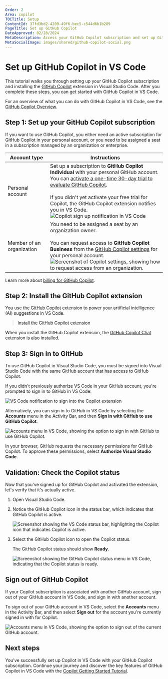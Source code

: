 ```yaml
---
Order: 2
Area: copilot
TOCTitle: Setup
ContentId: 37fd3bd2-4209-49f6-bec5-c544d6b1b289
PageTitle: Set up GitHub Copilot
DateApproved: 02/28/2024
MetaDescription: Access your GitHub Copilot subscription and set up GitHub Copilot in Visual Studio.
MetaSocialImage: images/shared/github-copilot-social.png
---
```

# Set up GitHub Copilot in VS Code

This tutorial walks you through setting up your GitHub Copilot subscription and installing the [GitHub Copilot](https://marketplace.visualstudio.com/items?itemName=GitHub.copilot) extension in Visual Studio Code. After you complete these steps, you can get started with GitHub Copilot in VS Code.

For an overview of what you can do with GitHub Copilot in VS Code, see the [GitHub Copilot Overview](/docs/copilot/overview.md).

## Step 1: Set up your GitHub Copilot subscription

If you want to use GitHub Copilot, you either need an active subscription for GitHub Copilot in your personal account, or you need to be assigned a seat in a subscription managed by an organization or enterprise.

| Account type | Instructions |
| ------------ | ------------ |
| Personal account | Set up a subscription to **GitHub Copilot Individual** with your personal GitHub account. You can [activate a one-time 30-day trial to evaluate GitHub Copilot](https://github.com/github-copilot/signup).<br/><br/>If you didn't yet activate your free trial for Copilot, the GitHub Copilot extension notifies you in VS Code.<br/>![Copilot sign up notification in VS Code](images/setup/copilot-access-toast.png) |
| Member of an organization | You need to be assigned a seat by an organization owner.<br/><br/>You can request access to **GitHub Copilot Business** from the [GitHub Copilot settings](https://github.com/settings/copilot) for your personal account.<br/>![Screenshot of Copilot settings, showing how to request access from an organization.](images/setup/request-cfb-access-settings.png) |

Learn more about [billing for GitHub Copilot](https://docs.github.com/billing/managing-billing-for-github-copilot/about-billing-for-github-copilot).

## Step 2: Install the GitHub Copilot extension

You use the [GitHub Copilot](https://marketplace.visualstudio.com/items?itemName=GitHub.copilot) extension to power your artificial intelligence (AI) suggestions in VS Code.

> <a class="install-extension-btn" href="vscode:extension/GitHub.copilot">Install the GitHub Copilot extension</a>

When you install the GitHub Copilot extension, the [GitHub Copilot Chat](https://marketplace.visualstudio.com/items?itemName=GitHub.copilot-chat) extension is also installed.

## Step 3: Sign in to GitHub

To use GitHub Copilot in Visual Studio Code, you must be signed into Visual Studio Code with the same GitHub account that has access to GitHub Copilot.

If you didn't previously authorize VS Code in your GitHub account, you're prompted to sign in to GitHub in VS Code:

![VS Code notification to sign into the Copilot extension](images/setup/copilot-auth-toast.png)

Alternatively, you can sign in to GitHub in VS Code by selecting the **Accounts** menu in the Activity Bar, and then **Sign in with GitHub to use GitHub Copilot**.

![Accounts menu in VS Code, showing the option to sign in with GitHub to use GitHub Copilot.](images/setup/vscode-accounts-menu.png)

In your browser, GitHub requests the necessary permissions for GitHub Copilot. To approve these permissions, select **Authorize Visual Studio Code**.

## Validation: Check the Copilot status

Now that you've signed up for GitHub Copilot and activated the extension, let's verify that it's actually active.

1. Open Visual Studio Code.

1. Notice the GitHub Copilot icon in the status bar, which indicates that GitHub Copilot is active.

    ![Screenshot showing the VS Code status bar, highlighting the Copilot icon that indicates Copilot is active.](./images/setup/vscode-status-bar-copilot-active.png)

1. Select the GitHub Copilot icon to open the Copilot status.

    The GitHub Copilot status should show **Ready**.

    ![Screenshot showing the GitHub Copilot status menu in VS Code, indicating that the Copilot status is ready.](./images/setup/copilot-status-menu.png)

## Sign out of GitHub Copilot

If your Copilot subscription is associated with another GitHub account, sign out of your GitHub account in VS Code, and sign in with another account.

To sign out of your GitHub account in VS Code, select the **Accounts** menu in the Activity Bar, and then select **Sign out** for the account you're currently signed in with for Copilot.

![Accounts menu in VS Code, showing the option to sign out of the current GitHub account.](images/setup/vscode-accounts-menu-signout.png)

## Next steps

You've successfully set up Copilot in VS Code with your GitHub Copilot subscription. Continue your journey and discover the key features of GitHub Copilot in VS Code with the [Copilot Getting Started Tutorial](/docs/copilot/getting-started.md).
